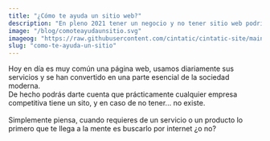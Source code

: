 ```yaml
---
title: "¿Cómo te ayuda un sitio web?"
description: "En pleno 2021 tener un negocio y no tener sitio web podría significar no tener negocio"
image: "/blog/comoteayudaunsitio.svg"
imageog: "https://raw.githubusercontent.com/cintatic/cintatic-site/main/static/blog/comoteayudaunsitio.png"
slug: "como-te-ayuda-un-sitio"
---
```


Hoy en día es muy común una página web, usamos diariamente sus servicios y se han convertido en una parte esencial de la sociedad moderna.
</br>
De hecho podrás darte cuenta que prácticamente cualquier empresa competitiva tiene un sito, y en caso de no tener... no existe.
<br>
<br>
Simplemente piensa, cuando requieres de un servicio o un producto lo primero que te llega a la mente es buscarlo por internet ¿o no?
